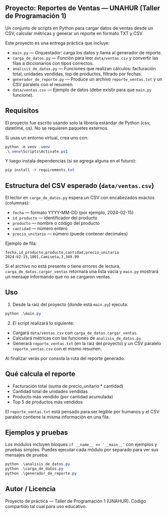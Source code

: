 ## Proyecto: Reportes de Ventas — UNAHUR (Taller de Programación 1)

Un conjunto de scripts en Python para cargar datos de ventas desde un CSV, calcular métricas
y generar un reporte en formato TXT y CSV.

Este proyecto es una entrega práctica que incluye:

- `main.py` — Orquestador: carga los datos y llama al generador de reporte.
- `carga_de_datos.py` — Función para leer `data/ventas.csv` y convertir las filas a diccionarios con tipos correctos.
- `analisis_de_datos.py` — Funciones que realizan cálculos: facturación total, unidades vendidas, top de productos, filtrado por fechas.
- `generador_de_reporte.py` — Produce un archivo `reporte_ventas.txt` y un CSV paralelo con el resumen.
- `data/ventas.csv` — Ejemplo de datos (debe existir para que `main.py` funcione).

## Requisitos

El proyecto fue escrito usando solo la librería estándar de Python (csv, datetime, os). No se requieren paquetes externos.

Si usas un entorno virtual, crea uno con:

```powershell
python -m venv .venv
.\.venv\Scripts\Activate.ps1
```

Y luego instala dependencias (si se agrega alguna en el futuro):

```powershell
pip install -r requirements.txt
```

## Estructura del CSV esperado (`data/ventas.csv`)

El lector en `carga_de_datos.py` espera un CSV con encabezados exactos (columnas):

- `fecha` — formato YYYY-MM-DD (por ejemplo, 2024-02-15)
- `id_producto` — identificador del producto
- `producto` — nombre o código del producto
- `cantidad` — número entero
- `precio_unitario` — número (puede contener decimales)

Ejemplo de fila:

```csv
fecha,id_producto,producto,cantidad,precio_unitario
2024-02-15,1001,Camiseta,3,349.99
```

Si el archivo no está presente o tiene errores de lectura, `carga_de_datos.cargar_ventas` retornará una lista vacía y `main.py` mostrará un mensaje informando que no se cargaron ventas.

## Uso

1) Desde la raíz del proyecto (donde está `main.py`) ejecuta:

```powershell
python .\main.py
```

2) El script realizará lo siguiente:

- Cargará `data/ventas.csv` con `carga_de_datos.cargar_ventas`.
- Calculará métricas con las funciones de `analisis_de_datos.py`.
- Generará `reporte_ventas.txt` (en la raíz del proyecto) y un CSV paralelo `reporte_ventas.csv` con el mismo resumen.

Al finalizar verás por consola la ruta del reporte generado.

## Qué calcula el reporte

- Facturación total (suma de precio_unitario * cantidad)
- Cantidad total de unidades vendidas
- Producto más vendido (por cantidad acumulada)
- Top 5 de productos más vendidos

El `reporte_ventas.txt` está pensado para ser legible por humanos y el CSV paralelo contiene la misma información en una fila.

## Ejemplos y pruebas

Los módulos incluyen bloques `if __name__ == '__main__'` con ejemplos y pruebas simples. Puedes ejecutar cada módulo por separado para ver sus mensajes de prueba:

```powershell
python .\analisis_de_datos.py
python .\carga_de_datos.py
python .\generador_de_reporte.py
```

## Autor / Licencia

Proyecto de práctica — Taller de Programación 1 (UNAHUR). Código compartido tal cual para uso educativo.

